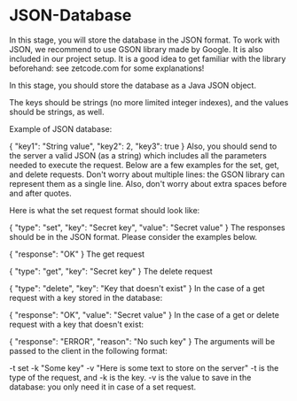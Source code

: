 # JSON-Database
In this stage, you will store the database in the JSON format. To work with JSON, we recommend to use GSON library made by Google. It is also included in our project setup. It is a good idea to get familiar with the library beforehand: see zetcode.com for some explanations!

In this stage, you should store the database as a Java JSON object.

The keys should be strings (no more limited integer indexes), and the values should be strings, as well.

Example of JSON database:

{
    "key1": "String value",
    "key2": 2,
    "key3": true
}
Also, you should send to the server a valid JSON (as a string) which includes all the parameters needed to execute the request. Below are a few examples for the set, get, and delete requests. Don't worry about multiple lines: the GSON library can represent them as a single line. Also, don't worry about extra spaces before and after quotes.

Here is what the set request format should look like:

{ "type": "set", "key": "Secret key", "value": "Secret value" }
The responses should be in the JSON format. Please consider the examples below.

{ "response": "OK" }
The get request

{ "type": "get", "key": "Secret key" }
The delete request

{ "type": "delete", "key": "Key that doesn't exist" }
In the case of a get request with a key stored in the database:

{ "response": "OK", "value": "Secret value" }
In the case of a get or delete request with a key that doesn't exist:

{ "response": "ERROR", "reason": "No such key" }
The arguments will be passed to the client in the following format:

-t set -k "Some key" -v "Here is some text to store on the server"
-t is the type of the request, and -k is the key. -v is the value to save in the database: you only need it in case of a set request.

